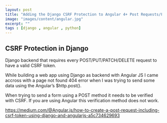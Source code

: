 ```yaml
---
layout: post
title: "Adding the Django CSRF Protection to Angular 4+ Post Requests/Forms"
image: "images/content/angular.jpg"
excerpt: "" 
tags : [django , angular , python] 
---
```


## CSRF Protection in Django


Django backend that requires every POST/PUT/PATCH/DELETE request to have a valid CSRF token. 



While building a web app using Django as backend with Angular JS I came accross with a page not found 404 error when I was trying to send some data using the Angular’s $http.post().

When trying to send a form using a POST method it needs to be verified with CSRF. If you are using Angular this verification method does not work.


https://medium.com/@Angular.js/how-to-create-a-post-request-including-csrf-token-using-django-and-angularjs-a5c734629693

